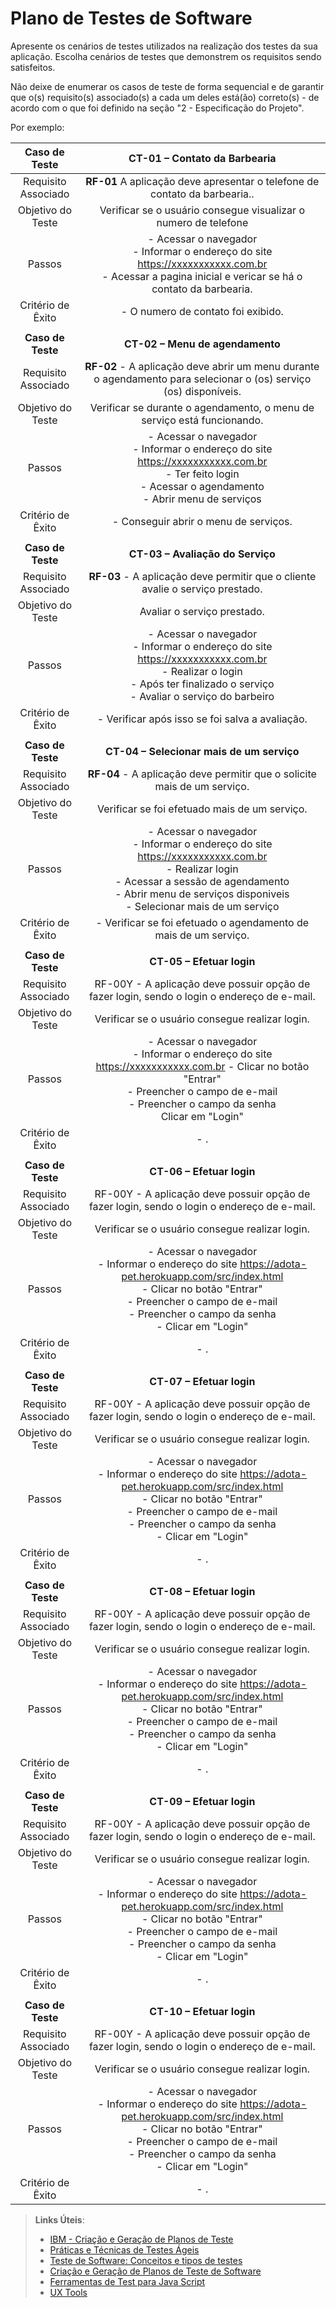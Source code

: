 # Plano de Testes de Software


Apresente os cenários de testes utilizados na realização dos testes da sua aplicação. Escolha cenários de testes que demonstrem os requisitos sendo satisfeitos.

Não deixe de enumerar os casos de teste de forma sequencial e de garantir que o(s) requisito(s) associado(s) a cada um deles está(ão) correto(s) - de acordo com o que foi definido na seção "2 - Especificação do Projeto". 

Por exemplo:
 
| **Caso de Teste** 	| **CT-01 – Contato da Barbearia** 	|
|:---:	|:---:	|
|	Requisito Associado 	|**RF-01** A aplicação deve apresentar o telefone de contato da barbearia.. |
| Objetivo do Teste 	| Verificar se o usuário consegue visualizar o numero de telefone |
| Passos 	| - Acessar o navegador <br> - Informar o endereço do site  https://xxxxxxxxxxx.com.br  <br> - Acessar a pagina inicial e vericar se há o contato da barbearia.  |
|Critério de Êxito | - O numero de contato foi exibido. |
|  	|  	|
| **Caso de Teste** 	| **CT-02 – Menu de agendamento**	|
|Requisito Associado | **RF-02**	- A aplicação deve abrir um menu durante o agendamento para selecionar o (os) serviço (os) disponíveis. |
| Objetivo do Teste 	| Verificar se durante o agendamento, o menu de serviço está funcionando. |
| Passos 	| - Acessar o navegador <br> - Informar o endereço do site  https://xxxxxxxxxxx.com.br <br> - Ter feito login <br> - Acessar o agendamento <br> - Abrir menu de serviços <br>  |
|Critério de Êxito | - Conseguir abrir o menu de serviços. |
|  	|  	|
| **Caso de Teste** 	| **CT-03 – Avaliação do Serviço**	|
|Requisito Associado | **RF-03**	- A aplicação deve permitir que o cliente avalie o serviço prestado. |
| Objetivo do Teste 	| Avaliar o serviço prestado. |
| Passos 	| - Acessar o navegador <br> - Informar o endereço do site  https://xxxxxxxxxxx.com.br  <br> - Realizar o login <br> - Após ter finalizado o serviço <br> - Avaliar o serviço do barbeiro|
|Critério de Êxito | - Verificar após isso se foi salva a avaliação. |
|  	|  	|
| **Caso de Teste** 	| **CT-04 – Selecionar mais de um serviço**	|
|Requisito Associado | **RF-04**	- A aplicação deve permitir que o solicite mais de um serviço. |
| Objetivo do Teste 	| Verificar se foi efetuado mais de um serviço. |
| Passos 	| - Acessar o navegador <br> - Informar o endereço do site  https://xxxxxxxxxxx.com.br <br> - Realizar login <br> - Acessar a sessão de agendamento <br> - Abrir menu de serviços disponiveis <br> - Selecionar mais de um serviço |
|Critério de Êxito | - Verificar se foi efetuado o agendamento de mais de um serviço. |
|  	|  	|
| **Caso de Teste** 	| **CT-05 – Efetuar login**	|
|Requisito Associado | RF-00Y	- A aplicação deve possuir opção de fazer login, sendo o login o endereço de e-mail. |
| Objetivo do Teste 	| Verificar se o usuário consegue realizar login. |
| Passos 	| - Acessar o navegador <br> - Informar o endereço do site  https://xxxxxxxxxxx.com.br - Clicar no botão "Entrar" <br> - Preencher o campo de e-mail <br> - Preencher o campo da senha <br> Clicar em "Login" |
|Critério de Êxito | - . |
|  	|  	|
| **Caso de Teste** 	| **CT-06 – Efetuar login**	|
|Requisito Associado | RF-00Y	- A aplicação deve possuir opção de fazer login, sendo o login o endereço de e-mail. |
| Objetivo do Teste 	| Verificar se o usuário consegue realizar login. |
| Passos 	| - Acessar o navegador <br> - Informar o endereço do site https://adota-pet.herokuapp.com/src/index.html<br> - Clicar no botão "Entrar" <br> - Preencher o campo de e-mail <br> - Preencher o campo da senha <br> - Clicar em "Login" |
|Critério de Êxito | - . |
|  	|  	|
| **Caso de Teste** 	| **CT-07 – Efetuar login**	|
|Requisito Associado | RF-00Y	- A aplicação deve possuir opção de fazer login, sendo o login o endereço de e-mail. |
| Objetivo do Teste 	| Verificar se o usuário consegue realizar login. |
| Passos 	| - Acessar o navegador <br> - Informar o endereço do site https://adota-pet.herokuapp.com/src/index.html<br> - Clicar no botão "Entrar" <br> - Preencher o campo de e-mail <br> - Preencher o campo da senha <br> - Clicar em "Login" |
|Critério de Êxito | - . |
|  	|  	|
| **Caso de Teste** 	| **CT-08 – Efetuar login**	|
|Requisito Associado | RF-00Y	- A aplicação deve possuir opção de fazer login, sendo o login o endereço de e-mail. |
| Objetivo do Teste 	| Verificar se o usuário consegue realizar login. |
| Passos 	| - Acessar o navegador <br> - Informar o endereço do site https://adota-pet.herokuapp.com/src/index.html<br> - Clicar no botão "Entrar" <br> - Preencher o campo de e-mail <br> - Preencher o campo da senha <br> - Clicar em "Login" |
|Critério de Êxito | - . |
|  	|  	|
| **Caso de Teste** 	| **CT-09 – Efetuar login**	|
|Requisito Associado | RF-00Y	- A aplicação deve possuir opção de fazer login, sendo o login o endereço de e-mail. |
| Objetivo do Teste 	| Verificar se o usuário consegue realizar login. |
| Passos 	| - Acessar o navegador <br> - Informar o endereço do site https://adota-pet.herokuapp.com/src/index.html<br> - Clicar no botão "Entrar" <br> - Preencher o campo de e-mail <br> - Preencher o campo da senha <br> - Clicar em "Login" |
|Critério de Êxito | - . |
|  	|  	|
| **Caso de Teste** 	| **CT-10 – Efetuar login**	|
|Requisito Associado | RF-00Y	- A aplicação deve possuir opção de fazer login, sendo o login o endereço de e-mail. |
| Objetivo do Teste 	| Verificar se o usuário consegue realizar login. |
| Passos 	| - Acessar o navegador <br> - Informar o endereço do site https://adota-pet.herokuapp.com/src/index.html<br> - Clicar no botão "Entrar" <br> - Preencher o campo de e-mail <br> - Preencher o campo da senha <br> - Clicar em "Login" |
|Critério de Êxito | - . |
 
> **Links Úteis**:
> - [IBM - Criação e Geração de Planos de Teste](https://www.ibm.com/developerworks/br/local/rational/criacao_geracao_planos_testes_software/index.html)
> - [Práticas e Técnicas de Testes Ágeis](http://assiste.serpro.gov.br/serproagil/Apresenta/slides.pdf)
> -  [Teste de Software: Conceitos e tipos de testes](https://blog.onedaytesting.com.br/teste-de-software/)
> - [Criação e Geração de Planos de Teste de Software](https://www.ibm.com/developerworks/br/local/rational/criacao_geracao_planos_testes_software/index.html)
> - [Ferramentas de Test para Java Script](https://geekflare.com/javascript-unit-testing/)
> - [UX Tools](https://uxdesign.cc/ux-user-research-and-user-testing-tools-2d339d379dc7)
